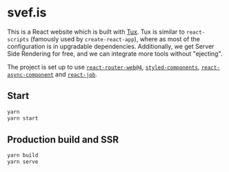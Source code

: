 # svef.is

This is a React website which is built with [Tux](https://tux.js.org/). Tux is similar to `react-scripts` (famously used by `create-react-app`), where as most of the configuration is in upgradable dependencies. Additionally, we get Server Side Rendering for free, and we can integrate more tools without "ejecting".

The project is set up to use [`react-router-web@4`](https://reacttraining.com/react-router/web), [`styled-components`](https://www.styled-components.com/docs), [`react-async-component`](https://github.com/ctrlplusb/react-async-component) and [`react-job`](https://github.com/ctrlplusb/react-jobs).

## Start

```bash
yarn
yarn start
```

## Production build and SSR

```bash
yarn build
yarn serve
```
